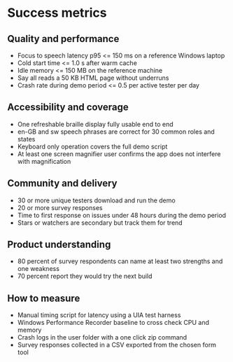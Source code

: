 # Success metrics

## Quality and performance
- Focus to speech latency p95 <= 150 ms on a reference Windows laptop
- Cold start time <= 1.0 s after warm cache
- Idle memory <= 150 MB on the reference machine
- Say all reads a 50 KB HTML page without underruns
- Crash rate during demo period <= 0.5 per active tester per day

## Accessibility and coverage
- One refreshable braille display fully usable end to end
- en-GB and sw speech phrases are correct for 30 common roles and states
- Keyboard only operation covers the full demo script
- At least one screen magnifier user confirms the app does not interfere with magnification

## Community and delivery
- 30 or more unique testers download and run the demo
- 20 or more survey responses
- Time to first response on issues under 48 hours during the demo period
- Stars or watchers are secondary but track them for trend

## Product understanding
- 80 percent of survey respondents can name at least two strengths and one weakness
- 70 percent report they would try the next build

## How to measure
- Manual timing script for latency using a UIA test harness
- Windows Performance Recorder baseline to cross check CPU and memory
- Crash logs in the user folder with a one click zip command
- Survey responses collected in a CSV exported from the chosen form tool
